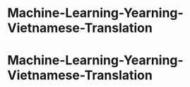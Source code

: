 # Machine-Learning-Yearning-Vietnamese-Translation
# Machine-Learning-Yearning-Vietnamese-Translation
